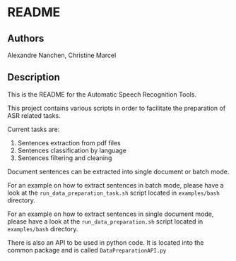 README
======
Authors
-------
Alexandre Nanchen, Christine Marcel

Description
-----------
This is the README for the Automatic Speech Recognition Tools.

This project contains various scripts in order to facilitate the preparation of
ASR related tasks.

Current tasks are:

1. Sentences extraction from pdf files
2. Sentences classification by language
3. Sentences filtering and cleaning

Document sentences can be extracted into single document or batch mode.

For an example on how to extract sentences in batch mode, please have a
look at the `run_data_preparation_task.sh` script located in
`examples/bash` directory.

For an example on how to extract sentences in single document mode,
please have a look at the `run_data_preparation.sh` script located in
`examples/bash` directory.

There is also an API to be used in python code. It is located into the
common package and is called `DataPreparationAPI.py`

